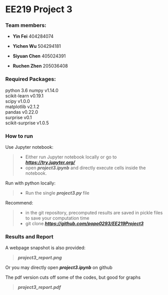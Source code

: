 # EE219 Project 3

### Team members:
* **Yin Fei** 404284074

* **Yichen Wu** 504294181

* **Siyuan Chen** 405024391

* **Ruchen Zhen** 205036408

### Required Packages:
python 3.6
numpy v1.14.0  
scikit-learn v0.19.1  
scipy v1.0.0  
matplotlib v2.1.2  
pandas v0.22.0   
surprise v0.1  
scikit-surprise v1.0.5

### How to run
Use Jupyter notebook: 
> * Either run Jupyter notebook locally or go to __*https://try.jupyter.org/*__
> * open ***project3.ipynb*** and directly execute cells inside the notebook.

Run with python locally:
> * Run the single ***project3.py*** file

Recommend:
> * in the git repository, precomputed results are saved in pickle files to save your computation time
> * git clone __*https://github.com/popo0293/EE219Project3*__


### Results and Report
A webpage snapshot is also provided:
> ***project3_report.png***

Or you may directly open ***project3.ipynb*** on github

The pdf version cuts off some of the codes, but good for graphs
> ***project3_report.pdf***
